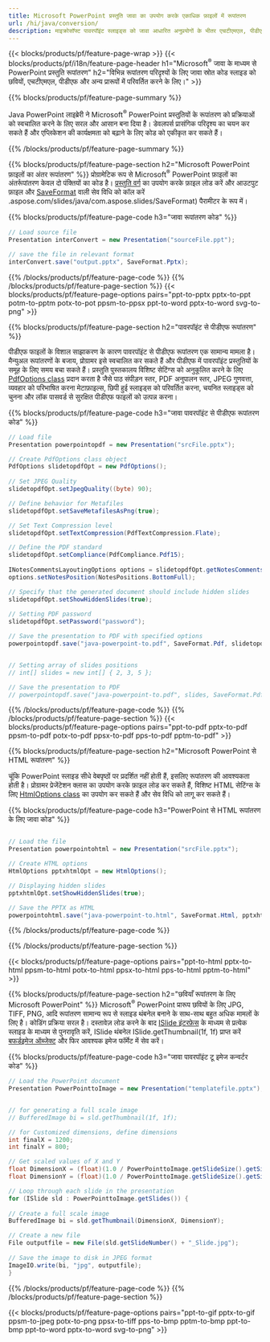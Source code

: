 ```yaml
---
title: Microsoft PowerPoint प्रस्तुति जावा का उपयोग करके एकाधिक फ़ाइलों में रूपांतरण
url: /hi/java/conversion/
description: माइक्रोसॉफ्ट पावरपॉइंट स्लाइड्स को जावा आधारित अनुप्रयोगों के भीतर एचटीएमएल, पीडीएफ और छवि प्रारूपों सहित विभिन्न फाइलों में कनवर्ट करें।
---
```


{{< blocks/products/pf/feature-page-wrap >}}
{{< blocks/products/pf/i18n/feature-page-header h1="Microsoft<sup>®</sup> जावा के माध्यम से PowerPoint प्रस्तुति रूपांतरण" h2="विभिन्न रूपांतरण परिदृश्यों के लिए जावा स्रोत कोड स्लाइड को छवियों, एचटीएमएल, पीडीएफ और अन्य प्रारूपों में परिवर्तित करने के लिए।" >}}

{{% blocks/products/pf/feature-page-summary %}}

Java PowerPoint लाइब्रेरी ने Microsoft<sup>®</sup> PowerPoint प्रस्तुतियों के रूपांतरण को प्रक्रियाओं को स्वचालित करने के लिए सरल और आसान बना दिया है। डेवलपर्स प्रासंगिक परिदृश्य का चयन कर सकते हैं और एप्लिकेशन की कार्यक्षमता को बढ़ाने के लिए कोड को एकीकृत कर सकते हैं। 

{{% /blocks/products/pf/feature-page-summary  %}}

{{% blocks/products/pf/feature-page-section  h2="Microsoft PowerPoint फ़ाइलों का अंतर रूपांतरण" %}}
प्रोग्रामेटिक रूप से Microsoft<sup>®</sup> PowerPoint फ़ाइलों का अंतर्रूपांतरण केवल दो पंक्तियों का कोड है। [प्रस्तुति वर्ग](https://apireference.aspose.com/slides/java/com.aspose.slides/Presentation) का उपयोग करके फ़ाइल लोड करें और आउटपुट फ़ाइल और [SaveFormat](https://apireference) वाली सेव विधि को कॉल करें .aspose.com/slides/java/com.aspose.slides/SaveFormat) पैरामीटर के रूप में।

{{% blocks/products/pf/feature-page-code h3="जावा रूपांतरण कोड" %}}

```cs
// Load source file
Presentation interConvert = new Presentation("sourceFile.ppt");

// save the file in relevant format
interConvert.save("output.pptx", SaveFormat.Pptx);   
```
{{% /blocks/products/pf/feature-page-code  %}}
{{% /blocks/products/pf/feature-page-section %}}
{{< blocks/products/pf/feature-page-options pairs="ppt-to-pptx pptx-to-ppt potm-to-pptm potx-to-pot ppsm-to-ppsx ppt-to-word pptx-to-word svg-to-png" >}}


{{% blocks/products/pf/feature-page-section  h2="पावरपॉइंट से पीडीएफ रूपांतरण" %}}

पीडीएफ फाइलों के विशाल साझाकरण के कारण पावरपॉइंट से पीडीएफ रूपांतरण एक सामान्य मामला है। मैन्युअल रूपांतरणों के बजाय, प्रोग्रामर इसे स्वचालित कर सकते हैं और पीडीएफ में पावरपॉइंट प्रस्तुतियों के समूह के लिए समय बचा सकते हैं। प्रस्तुति पुस्तकालय विशिष्ट सेटिंग्स को अनुकूलित करने के लिए [PdfOptions class](https://apireference.aspose.com/java/slides/com.aspose.slides/PdfOptions) प्रदान करता है जैसे पाठ संपीड़न स्तर, PDF अनुपालन स्तर, JPEG गुणवत्ता, व्यवहार को परिभाषित करना मेटाफ़ाइल्स, छिपी हुई स्लाइड्स को परिवर्तित करना, चयनित स्लाइड्स को चुनना और लॉक पासवर्ड से सुरक्षित पीडीएफ फाइलों को उत्पन्न करना।

{{% blocks/products/pf/feature-page-code h3="जावा पावरपॉइंट से पीडीएफ रूपांतरण कोड" %}}

```cs
// Load file
Presentation powerpointopdf = new Presentation("srcFile.pptx");

// Create PdfOptions class object
PdfOptions slidetopdfOpt = new PdfOptions();
               
// Set JPEG Quality
slidetopdfOpt.setJpegQuality((byte) 90);

// Define behavior for Metafiles
slidetopdfOpt.setSaveMetafilesAsPng(true);

// Set Text Compression level
slidetopdfOpt.setTextCompression(PdfTextCompression.Flate);

// Define the PDF standard
slidetopdfOpt.setCompliance(PdfCompliance.Pdf15);
              
INotesCommentsLayoutingOptions options = slidetopdfOpt.getNotesCommentsLayouting();
options.setNotesPosition(NotesPositions.BottomFull);

// Specify that the generated document should include hidden slides
slidetopdfOpt.setShowHiddenSlides(true);
	
// Setting PDF password
slidetopdfOpt.setPassword("password");	

// Save the presentation to PDF with specified options
powerpointopdf.save("java-powerpoint-to.pdf", SaveFormat.Pdf, slidetopdfOpt);


// Setting array of slides positions
// int[] slides = new int[] { 2, 3, 5 };

// Save the presentation to PDF
// powerpointopdf.save("java-powerpoint-to.pdf", slides, SaveFormat.Pdf);

```
{{% /blocks/products/pf/feature-page-code  %}}
{{% /blocks/products/pf/feature-page-section %}}
{{< blocks/products/pf/feature-page-options pairs="ppt-to-pdf pptx-to-pdf ppsm-to-pdf potx-to-pdf ppsx-to-pdf pps-to-pdf pptm-to-pdf" >}}


{{% blocks/products/pf/feature-page-section  h2="Microsoft PowerPoint से HTML रूपांतरण" %}}

चूंकि PowerPoint स्लाइड सीधे वेबपृष्ठों पर प्रदर्शित नहीं होती हैं, इसलिए रूपांतरण की आवश्यकता होती है। प्रोग्रामर प्रेजेंटेशन क्लास का उपयोग करके फ़ाइल लोड कर सकते हैं, विशिष्ट HTML सेटिंग्स के लिए [HtmlOptions class](https://apireference.aspose.com/slides/java/com.aspose.slides/HtmlOptions) का उपयोग कर सकते हैं और सेव विधि को लागू कर सकते हैं।

{{% blocks/products/pf/feature-page-code h3="PowerPoint से HTML रूपांतरण के लिए जावा कोड" %}}

```cs

// Load the file
Presentation powerpointohtml = new Presentation("srcFile.pptx");

// Create HTML options
HtmlOptions pptxhtmlOpt = new HtmlOptions();

// Displaying hidden slides
pptxhtmlOpt.setShowHiddenSlides(true);

// Save the PPTX as HTML
powerpointohtml.save("java-powerpoint-to.html", SaveFormat.Html, pptxhtmlOpt); 

```
{{% /blocks/products/pf/feature-page-code %}}

{{% /blocks/products/pf/feature-page-section %}}

{{< blocks/products/pf/feature-page-options pairs="ppt-to-html pptx-to-html ppsm-to-html potx-to-html ppsx-to-html pps-to-html pptm-to-html" >}}

{{% blocks/products/pf/feature-page-section  h2="छवियाँ रूपांतरण के लिए Microsoft PowerPoint" %}}
Microsoft<sup>®</sup> PowerPoint प्रारूप छवियों के लिए JPG, TIFF, PNG, आदि रूपांतरण सामान्य रूप से स्लाइड थंबनेल बनाने के साथ-साथ बहुत अधिक मामलों के लिए है। कोडिंग प्रक्रिया सरल है। दस्तावेज़ लोड करने के बाद [ISlide इंटरफ़ेस](https://apireference.aspose.com/slides/java/com.aspose.slides/ISlide) के माध्यम से प्रत्येक स्लाइड के माध्यम से पुनरावृति करें, ISlide थंबनेल ISlide.getThumbnail(1f, 1f) प्राप्त करें [बफर्डइमेज ऑब्जेक्ट](https://docs.oracle.com/javase/7/docs/api/java/awt/image/BufferedImage.html) और फिर आवश्यक इमेज फॉर्मेट में सेव करें। 

{{% blocks/products/pf/feature-page-code h3="जावा पावरपॉइंट टू इमेज कन्वर्टर कोड" %}}
```cs
// Load the PowerPoint document
Presentation PowerPointtoImage = new Presentation("templatefile.pptx");


// for generating a full scale image
// BufferedImage bi = sld.getThumbnail(1f, 1f);

// for Customized dimensions, define dimensions
int finalX = 1200;
int finalY = 800;

// Get scaled values of X and Y
float DimensionX = (float)(1.0 / PowerPointtoImage.getSlideSize().getSize().getWidth()) * finalX;
float DimensionY = (float)(1.0 / PowerPointtoImage.getSlideSize().getSize().getHeight()) * finalY;

// Loop through each slide in the presentation
for (ISlide sld : PowerPointtoImage.getSlides()) {
	
// Create a full scale image
BufferedImage bi = sld.getThumbnail(DimensionX, DimensionY);

// Create a new file
File outputfile = new File(sld.getSlideNumber() + "_Slide.jpg");
	
// Save the image to disk in JPEG format
ImageIO.write(bi, "jpg", outputfile);
}
```
{{% /blocks/products/pf/feature-page-code %}}
{{% /blocks/products/pf/feature-page-section %}}

{{< blocks/products/pf/feature-page-options pairs="ppt-to-gif pptx-to-gif ppsm-to-jpeg potx-to-png ppsx-to-tiff pps-to-bmp pptm-to-bmp ppt-to-bmp ppt-to-word pptx-to-word svg-to-png" >}}